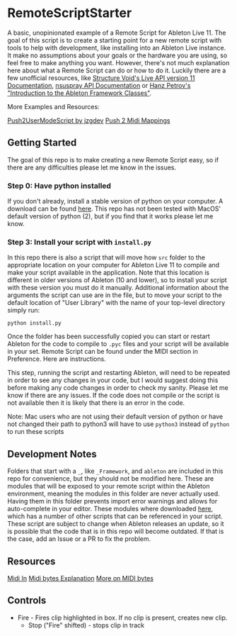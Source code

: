 # RemoteScriptStarter

A basic, unopinionated example of a Remote Script for Ableton Live 11. The goal of this script is to create a starting point for a new remote script with tools to help with development, like installing into an Ableton Live instance. It make no assumptions about your goals or the hardware you are using, so feel free to make anything you want. However, there's not much explanation here about what a Remote Script can do or how to do it. Luckily there are a few unofficial resources, like [Structure Void's Live API version 11 Documentation](https://structure-void.com/PythonLiveAPI_documentation/Live11.0.xml), [nsuspray API Documentation](https://nsuspray.github.io/Live_API_Doc/) or [Hanz Petrov's "Introduction to the Ableton Framework Classes"](http://remotescripts.blogspot.com/2010/03/introduction-to-framework-classes.html).

More Examples and Resources:

[Push2UserModeScript by jzgdev](https://github.com/jzgdev/Push2UserModeScript)
[Push 2 Midi Mappings](https://i2.wp.com/www.joshuacasper.com/contents/uploads/MidiMapping.png?ssl=1)

## Getting Started

The goal of this repo is to make creating a new Remote Script easy, so if there are any difficulties please let me know in the issues.

### Step 0: Have python installed

If you don't already, install a stable version of python on your computer. A download can be found [here](https://www.python.org/downloads/). This repo has not been tested with MacOS' default version of python (2), but if you find that it works please let me know.

### Step 3: Install your script with `install.py`

In this repo there is also a script that will move how `src` folder to the appropriate location on your computer for Ableton Live 11 to compile and make your script available in the application. Note that this location is different in older versions of Ableton (10 and lower), so to install your script with these version you must do it manually. Additional information about the arguments the script can use are in the file, but to move your script to the default location of "User Library" with the name of your top-level directory simply run:

```shell
python install.py
```

Once the folder has been successfully copied you can start or restart Ableton for the code to compile to `.pyc` files and your script will be available in your set. Remote Script can be found under the MIDI section in Preference. Here are instructions.

This step, running the script and restarting Ableton, will need to be repeated in order to see any changes in your code, but I would suggest doing this before making any code changes in order to check my sanity. Please let me know if there are any issues. If the code does not compile or the script is not available then it is likely that there is an error in the code.

Note: Mac users who are not using their default version of python or have not changed their path to python3 will have to use `python3` instead of `python` to run these scripts

## Development Notes

Folders that start with a `_`, like `_Framework`, and `ableton` are included in this repo for convenience, but they should not be modified here. These are modules that will be exposed to your remote script within the Ableton environment, meaning the modules in this folder are never actually used. Having them in this folder prevents import error warnings and allows for auto-complete in your editor. These modules where downloaded [here](https://github.com/gluon/AbletonLive11_MIDIRemoteScripts), which has a number of other scripts that can be referenced in your script. These script are subject to change when Ableton releases an update, so it is possible that the code that is in this repo will become outdated. If that is the case, add an Issue or a PR to fix the problem.

## Resources

[Midi In](https://app.assembla.com/spaces/live-api/wiki/NOTES_Catching_MIDI_events)
[Midi bytes Explanation](https://stackoverflow.com/questions/29481090/explanation-of-midi-messages)
[More on MIDI bytes](https://www.songstuff.com/recording/article/midi_message_format/)

## Controls

- Fire - Fires clip highlighted in box. If no clip is present, creates new clip.
  - Stop ("Fire" shifted) - stops clip in track
